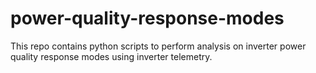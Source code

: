 # power-quality-response-modes
This repo contains python scripts to perform analysis on inverter power quality response modes using inverter telemetry.
